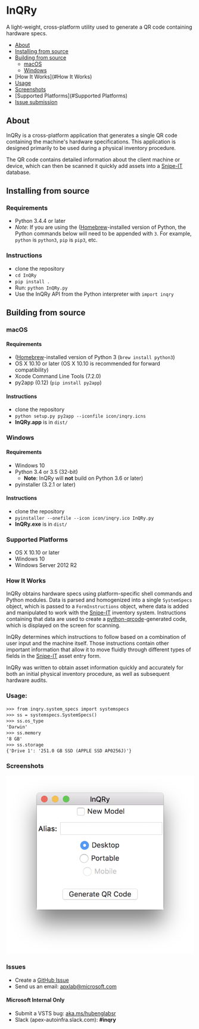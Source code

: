 # InQRy

A light-weight, cross-platform utility used to generate a QR code containing hardware specs.

- [About](#About)
- [Installing from source](#Installing)
- [Building from source](#Build)
    - [macOS](#Mac)
    - [Windows](#Windows)
- [How It Works](#How It Works)
- [Usage](#Usage)
- [Screenshots](#Screenshots)
- [Supported Platforms](#Supported Platforms)
- [Issue submission](#Issues)

## About
InQRy is a cross-platform application that generates a single QR code containing the machine's hardware
specifications. This application is designed primarily to be used during a physical inventory procedure.

The QR code contains detailed information about the client machine or device,
which can then be scanned it quickly add assets into a [Snipe-IT](https://github.com/snipe/snipe-it) database.

## Installing from source
### Requirements
- Python 3.4.4 or later
- *Note*: If you are using the ([Homebrew](https://brew.sh/)-installed version of Python, the Python commands below
will need to be appended with `3`. For example, `python` is `python3`, `pip` is `pip3`, etc.

### Instructions
- clone the repository
- `cd InQRy`
- `pip install .`
- Run: `python InQRy.py`
- Use the InQRy API from the Python interpreter with `import inqry`

## Building from source
### macOS
#### Requirements
- ([Homebrew](https://brew.sh/)-installed version of Python 3 (`brew install python3`)
- OS X 10.10 or later (OS X 10.10 is recommended for forward compatibility)
- Xcode Command Line Tools (7.2.0)
- py2app (0.12) (`pip install py2app`)

#### Instructions
- clone the repository
- `python setup.py py2app --iconfile icon/inqry.icns`
- **InQRy.app** is in `dist/`

### Windows
#### Requirements
- Windows 10
- Python 3.4 or 3.5 (32-bit)
    - **Note**: InQRy will **not** build on Python 3.6 or later)
- pyinstaller (3.2.1 or later)

#### Instructions
- clone the repository
- `pyinstaller --onefile --icon icon/inqry.ico InQRy.py`
- **InQRy.exe** is in `dist/`

### Supported Platforms
- OS X 10.10 or later
- Windows 10
- Windows Server 2012 R2

### How It Works

InQRy obtains hardware specs using platform-specific shell commands and Python modules. Data is parsed and 
homogenized into a single `SystemSpecs` object, which is passed to a `FormInstructions` object, where data is added and
manipulated to work with the [Snipe-IT](https://github.com/snipe/snipe-it) inventory system. Instructions containing
that data are used to create a [python-qrcode](https://github.com/lincolnloop/python-qrcode)-generated code,
which is displayed on the screen for scanning.

InQRy determines which instructions to follow based on a combination of user input
and the machine itself. Those instructions contain other important information that
allow it to move fluidly through different types of fields in the [Snipe-IT](https://github.com/snipe/snipe-it) asset
entry form.

InQRy was written to obtain asset information quickly and accurately for both
an initial physical inventory procedure, as well as subsequent hardware audits.

### Usage:
```
>>> from inqry.system_specs import systemspecs
>>> ss = systemspecs.SystemSpecs()
>>> ss.os_type
'Darwin'
>>> ss.memory
'8 GB'
>>> ss.storage
{'Drive 1': '251.0 GB SSD (APPLE SSD AP0256J)'}
```

### Screenshots

![InQRy GUI](docs/Screenshots/inqry_gui.png)

### Issues
- Create a [GitHub Issue](https://github.com/Microsoft/InQRy/issues/new)
- Send us an email: [apxlab@microsoft.com](mailto:apxlab@microsoft.com)

#### Microsoft Internal Only
- Submit a VSTS bug: [aka.ms/hubenglabsr](https://office.visualstudio.com/DefaultCollection/APEX/Lab-Support/_dashboards?activeDashboardId=88948f37-eb9b-4b40-a59a-b615aff02d4d)
- Slack (apex-autoinfra.slack.com): **#inqry**

